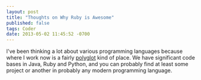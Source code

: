 ```yaml
---
layout: post
title: "Thoughts on Why Ruby is Awesome"
published: false
tags: Coder
date: 2013-05-02 11:45:52 -0700
---
```


I've been thinking a lot about various programming languages because where I work now is a fairly [polyglot](http://memeagora.blogspot.com/2006/12/polyglot-programming.html) kind of place. We have significant code bases in Java, Ruby and Python, and you can probably find at least some project or another in probably any modern programming language.
